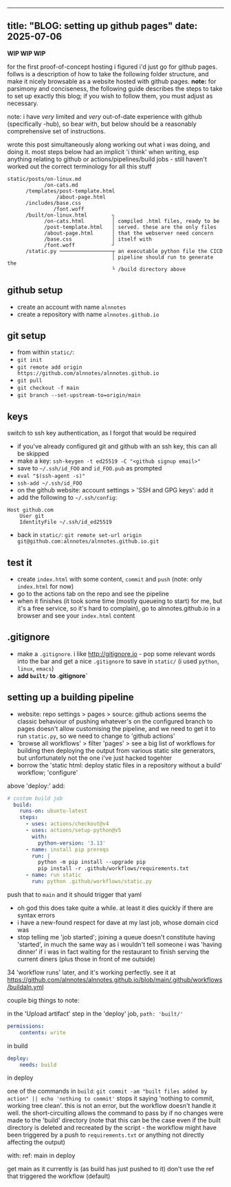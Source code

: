 -----
title: "BLOG: setting up github pages"
date: 2025-07-06
-----


**WIP WIP WIP**

for the first proof-of-concept hosting i figured i'd just go for github pages. follws is a description of how to take the following folder structure, and make it nicely browsable as a website hosted with github pages. **note:** for parsimony and conciseness, the following guide describes the steps to take to set up exactly this blog; if you wish to follow them, you must adjust as necessary.

note: i have _very_ limited and _very_ out-of-date experience with github (specifically -hub), so bear with, but below should be a reasonably comprehensive set of instructions.

wrote this post simultaneously along working out what i was doing, and doing it. most steps below had an implicit 'i think' when writing, esp anything relating to github or actions/pipelines/build jobs - still haven't worked out the correct terminology for all this stuff

```text
static/posts/on-linux.md
            /on-cats.md
      /templates/post-template.html
                /about-page.html
      /includes/base.css
               /font.woff
      /built/on-linux.html        ┐ 
            /on-cats.html         │ compiled .html files, ready to be
            /post-template.html   │ served. these are the only files
            /about-page.html      │ that the webserver need concern
            /base.css             │ itself with
            /font.woff            ┘ 
      /static.py ─────────────────┬ an executable python file the CICD 
                                  │ pipeline should run to generate the 
                                  └ /build directory above

```

## github setup
- create an account with name `alnnotes`
- create a repository with name `alnnotes.github.io`

## git setup
- from within `static/`:
- `git init`
- `git remote add origin https://github.com/alnnotes/alnnotes.github.io`
- `git pull`
- `git checkout -f main`
- `git branch --set-upstream-to=origin/main`

## keys
switch to ssh key authentication, as I forgot that would be required

- if you've already configured git and github with an ssh key, this can all be skipped
- make a key: `ssh-keygen -t ed25519 -C "<github signup email>"`
- save to `~/.ssh/id_FOO` and `id_FOO.pub` as prompted
- `eval "$(ssh-agent -s)"`
- `ssh-add ~/.ssh/id_FOO`
- on the github website: account settings > 'SSH and GPG keys': add it
- add the following to `~/.ssh/config`:
```text
Host github.com
  	User git
  	IdentityFile ~/.ssh/id_ed25519
```
- back in `static/`: `git remote set-url origin git@github.com:alnnotes/alnnotes.github.io.git`

## test it
- create `index.html` with some content, `commit` and `push` (note: only `index.html` for now)
- go to the actions tab on the repo and see the pipeline
- when it finishes (it took some time (mostly queueing to start) for me, but it's a free service, so it's hard to complain), go to alnnotes.github.io in a browser and see your `index.html` content

## .gitignore
 - make a `.gitignore`. i like <http://gitignore.io> - pop some relevant words into the bar and get a nice `.gitignore` to save in `static/` (i used `python`, `linux`, `emacs`)
 - **add `built/` to .gitignore`**

## setting up a building pipeline
- website: repo settings > pages > source: github actions
seems the classic behaviour of pushing whatever's on the configured branch to pages doesn't allow customising the pipeline, and we need to get it to run `static.py`, so we need to change to 'github actions'
- 'browse all workflows' > filter 'pages' > see a big list of workflows for building then deploying the output from various static site generators, but unfortunately not the one i've just hacked togehter
- borrow the 'static html: deploy static files in a repository without a build' workflow; 'configure'

above 'deploy:' add:

```yaml
# custom build job
  build:
    runs-on: ubuntu-latest
    steps:
      - uses: actions/checkout@v4
      - uses: actions/setup-python@v5
        with:
          python-version: '3.13' 
      - name: install pip prereqs
        run: |
          python -m pip install --upgrade pip
          pip install -r .github/workflows/requirements.txt
      - name: run static
        run: python .github/workflows/static.py
```
push that to `main` and it should trigger that yaml
- oh god this does take quite a while. at least it dies quickly if there are syntax errors
- i have a new-found respect for dave at my last job, whose domain cicd was
- stop telling me 'job started'; joining a queue doesn't constitute having 'started', in much the same way as i wouldn't tell someone i was 'having dinner' if i was in fact waiting for the restaurant to finish serving the current diners (plus those in front of me outside)

34 'workflow runs' later, and it's working perfectly. see it at <https://github.com/alnnotes/alnnotes.github.io/blob/main/.github/workflows/buildaln.yml>

couple big things to note:

in the 'Upload artifact' step in the 'deploy' job, `path: 'built/'`

```yaml
permissions:
	contents: write
``` 
in build

```yaml
deploy:
    needs: build
```

in deploy

one of the commands in `build`: `git commit -am "built files added by action" || echo 'nothing to commit'` stops it saying 'nothing to commit, working tree clean'. this is not an error, but the workflow doesn't handle it well. the short-circuiting allows the command to pass by if no changes were made to the 'build' directory (note that this can be the case even if the built directory is deleted and recreated by the script - the workflow might have been triggered by a push to `requirements.txt` or anything not directly affecting the output)

with:
          ref: main
in deploy

get main as it currently is (as build has just pushed to it) don't use the ref that triggered the workflow (default)
